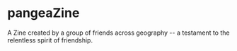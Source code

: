 # pangeaZine
A Zine created by a group of friends across geography -- a testament to the relentless spirit of friendship.
